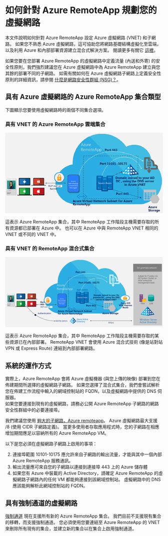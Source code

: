 <properties
    pageTitle="如何針對 Azure RemoteApp 集合規劃您的虛擬網路 | Microsoft Azure"
    description="了解如何針對 Azure RemoteApp 集合規劃您的虛擬網路。"
    services="remoteapp"
    documentationCenter="" 
    authors="mghosh1616"
    manager="mbaldwin" />

<tags
    ms.service="remoteapp"
    ms.workload="compute"
    ms.tgt_pltfrm="na"
    ms.devlang="na"
    ms.topic="article"
    ms.date="09/11/2015"
    ms.author="elizapo" />

# 如何針對 Azure RemoteApp 規劃您的虛擬網路

本文件說明如何針對 Azure RemoteApp 設定 Azure 虛擬網路 (VNET) 和子網路。 如果您不熟悉 Azure 虛擬網路，這可協助您將網路基礎結構虛擬化至雲端，以及利用 Azure 和內部部署資源建立混合式解決方案。 閱讀更多有關它 [這裡](virtual-networks-overview.md)。

如果您要在您部署 Azure RemoteApp 的虛擬網路中定義流量 (內送和外寄) 的安全性原則，我們強烈建議您在 Azure 虛擬網路中為 Azure RemoteApp 建立與您其餘的部署不同的子網路。 如需有關如何在 Azure 虛擬網路子網路上定義安全性原則的詳細資訊，請參閱 [什麼是網路安全性群組 (NSG)？](virtual-networks-nsg.md)。

## 具有 Azure 虛擬網路的 Azure RemoteApp 集合類型

下圖顯示您要使用虛擬網路時的兩個不同集合選項。

### 具有 VNET 的 Azure RemoteApp 雲端集合

 ![Azure RemoteApp - 具有 VNET 的雲端集合](./media/remoteapp-planvpn/ra-cloudvpn.png)

這表示 Azure RemoteApp 集合，其中 RemoteApp 工作階段主機需要存取的所有資源都已部署在 Azure 中。 也可以在 Azure 中與 RemoteApp VNET 相同的 VNET 或不同的 VNET 中。

### 具有 VNET 的 RemoteApp 混合式集合

![Azure RemoteApp - 具有 VNET 的混合式集合](./media/remoteapp-planvpn/ra-hybridvpn.png)

這表示 Azure RemoteApp 集合，其中 RemoteApp 工作階段主機需要存取的某些資源已在內部部署。 RemoteApp VNET 會使用 Azure 混合式技術 (像是站對站 VPN 或 Express Route) 連結到內部部署網路。


## 系統的運作方式

實際上，Azure RemoteApp 會將 Azure 虛擬機器 (與您上傳的映像) 部署到您在佈建期間所選擇的虛擬網路子網路。 如果您選擇了混合式集合，我們會嘗試解析您在佈建工作流程中輸入的網域控制站的 FQDN，以及虛擬網路中提供的 DNS 伺服器。  
如果您要連接到現有的虛擬網路，請務必公開 Azure RemoteApp 子網路的網路安全性群組中的必要連接埠。 

我們建議您使用 [夠大的子網路，Azure remoteapp](remoteapp-vnetsizing.md)。 Azure 虛擬網路最大支援 /8 (使用 CIDR 子網路定義)。 當更多使用者存取應用程式時，您的子網路在相應增加期間應足以容納所有的 Azure RemoteApp VM。 

以下是您必須在虛擬網路子網路上啟用的事項： 

2.  連接埠範圍 10101-10175 應允許來自子網路的輸出流量，才能與其中一個內部 Azure RemoteApp 服務通訊。
3.  輸出流量應可來自您的子網路以連接到連接埠 443 上的 Azure 儲存體
4.  如果您有 Azure 中裝載的 Active Directory，請確定 Azure RemoteApp 的虛擬網路子網路內的任何 VM 都能夠連接到該網域控制站。 虛擬網路中的 DNS 應該能夠解析此網域控制站的 FQDN。


## 具有強制通道的虛擬網路

[強制通道](vpn-gateway-about-forced-tunneling.md) 現在支援所有新的 Azure RemoteApp 集合。 我們目前不支援現有集合的移轉，而支援強制通道。  您必須使用您要連結至 Azure RemoteApp 的 VNET 來刪除所有現有的集合，並建立新的集合以在集合上啟用強制通道。 


